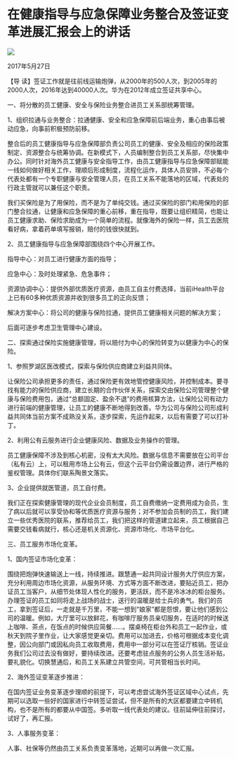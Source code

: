 # 在健康指导与应急保障业务整合及签证变革进展汇报会上的讲话
<img class="pv" src="https://api.visitor.plantree.me/visitor-badge/pv?namespace=plantree.me&key=renzhengfei-speeches/在健康指导与应急保障业务整合及签证变革进展汇报会上的讲话.md">


2017年5月27日



【导  读】签证工作就是往前线运输炮弹，从2000年的500人次，到2005年的2000人次，2016年达到40000人次。华为在2012年成立签证共享中心。



一、将分散的员工健康、安全与保险业务整合进员工关系部统筹管理。

1、组织拉通与业务整合：拉通健康、安全和应急保障前后端业务，重心由事后被动应急，向事前积极预防前移。

整合后的员工健康指导与应急保障部负责公司员工的健康、安全及相应的保险政策制定、资源整合与统筹协调。在新模式下，人员编制整合到员工关系部，尽快集中办公。同时针对海外员工健康与安全指导工作，由员工健康指导与应急保障部赋能一线如何做好相关工作，理顺后形成制度，流程化运作，具体人员安排，不必每个代表处都有一个专职健康与安全管理人员，在员工关系不能落地的区域，代表处的行政主管就可以兼任这个职责。

我们买保险是为了用保险，而不是为了单纯交钱。通过买保险的部门和用保险的部门整合拉通，让健康和应急保障的重心前移，重在指导，既要让组织精简，也能让员工健康求助、保险求助成为一个简单的流程。就像海外的保险一样，员工去医院看好病，拿着药单填写报销，赔付的钱很快就到。

2、员工健康指导与应急保障部围绕四个中心开展工作。

指导中心：对员工进行健康方面的指导；

应急中心：及时处理紧急、危急事件；

资源协调中心：提供外部优质医疗资源，由员工自主付费选择，当前iHealth平台上已有60多种优质资源并收到很多员工的正向反馈；

解决方案中心：将公司的健康与保险拉通，提供员工健康相关问题的解决方案；

后面可逐步考虑卫生管理中心建设。

二、探索通过保险实施健康管理，将以赔付为中心的保险转变为以健康为中心的保险。

1、参照罗湖区医改模式，探索与保险供应商建立利益共同体。

让保险公司承担更多的责任，通过保险更有效地管控健康风险，并控制成本。要寻找有能力的保险供应商，建立长期的合作伙伴关系，探索交由保险公司管理整个健康与保险费用包，通过“总额固定、盈余不退”的费用核算方法，让保险公司有动力进行前端的健康管理，让员工的健康不断地得到改善。华为公司与保险公司形成利益共同体当前方案不成熟没关系，逐步探索，先运作起来，以后有需要了可以打补丁。

2、利用公有云服务进行企业健康风险、数据及业务操作的管理。

员工健康保障不涉及到核心机密，没有太大风险。数据与信息不需要放在公司平台（私有云）上，可以租用市场上公有云，但这个云平台仍需设置边界，进行严格的鉴权管理。具体你们联系陶景文落实。

3、企业提供就医管道，员工自付费。

我们正在探索健康管理的现代企业会员制度，员工自费缴纳一定费用成为会员，生了病以后就可以享受协和等优质医疗资源与服务；对不参加会员制的员工，我们建立一些优秀医院的联系，推荐给员工，我们把这样的管道建立起来，员工根据自己需要交钱看病就行，核心还是机关资源化、资源市场化、市场平台化。

三、员工服务市场化变革。

1、国内签证市场化变革：

围绕把炮弹快速输送上一线，持续推进。跟慧通一起共同设计服务大厅供应方案，充分利用周边市场化资源，从服务环境、方式等方面不断改进，要贴近员工，把办证员工当客户，从细节处体现人性化的服务，更活跃，而不是冷冰冰的柜台服务。办理签证的员工如同将走上战场的战士，送行的温暖是给士兵的勇气。我们的员工，拿到签证后，一走就是千万里，不能一想到“娘家”都是怨恨，要让他们感到公司的温暖。例如，大厅里可以放鲜花，有咖啡厅服务员亲切服务，在适时的时候送上咖啡、茶点，在饭点的时候供应简餐……。摆桌椅在柜台外和员工一起作业，或秋天到院子里作业，让大家感觉更亲切。费用可以加进去，价格可根据成本变化调整，因公向部门或因私向员工收取费用，费用中一部分可以在签证厅核销。签证业务我们公司过去没有做好，要持续改进。还要考虑驻点服务的公务人员生活补贴，要礼貌化。切换慧通后，和员工关系建立共管空间，可共管相当长时间。

2、海外签证变革逐步推进：

在国内签证业务变革逐步理顺的前提下，可以考虑尝试海外签证区域中心试点，先期可以选取一些好的国家进行中转签证尝试，但不是所有的大区都要建立中转机构，也不是所有的都要从中国签。多听取一线代表处的建议。往前延伸往前探讨，试好了，再汇报。

3、人事服务变革：

人事、社保等仍然由员工关系负责变革落地，近期可以再做一次汇报。
